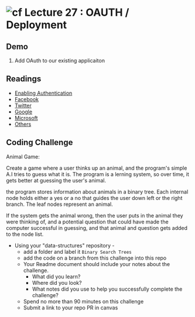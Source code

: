 ![cf](http://i.imgur.com/7v5ASc8.png) Lecture 27 : OAUTH / Deployment
=====================================

## Demo
1. Add OAuth to our existing applicaiton

## Readings
- [Enabling Authentication](https://docs.microsoft.com/en-us/aspnet/core/security/authentication/social/)
- [Facebook](https://docs.microsoft.com/en-us/aspnet/core/security/authentication/social/facebook-logins?tabs=aspnetcore2x)
- [Twitter](https://docs.microsoft.com/en-us/aspnet/core/security/authentication/social/twitter-logins?tabs=aspnetcore2x)
- [Google](https://docs.microsoft.com/en-us/aspnet/core/security/authentication/social/google-logins?tabs=aspnetcore2x)
- [Microsoft](https://docs.microsoft.com/en-us/aspnet/core/security/authentication/social/microsoft-logins?tabs=aspnetcore2x)
- [Others](https://docs.microsoft.com/en-us/aspnet/core/security/authentication/social/other-logins)



## Coding Challenge
Animal Game:

Create a game where a user thinks up an animal, and the program's simple A.I tries to guess
what it is. The program is a lerning system, so over time, it gets better at guessing the user's animal.

the program stores information about animals in a binary tree. Each internal node holds either a yes or a no that guides 
the user down left or the right branch. The leaf nodes represent an animal.

If the system gets the animal wrong, then the user puts in the animal they were thinking of, and a potential question that could have 
made the computer successful in guessing, and that animal and question gets added to the node list.

- Using your "data-structures" repository -
  - add a folder and label it `Binary Search Trees`
  - add the code on a branch from this challenge into this repo
  - Your Readme document should include your notes about the challenge.
	- What did you learn?
	- Where did you look?
	- What notes did you use to help you successfully complete the challenge?
  - Spend no more than 90 minutes on this challenge
  - Submit a link to your repo PR in canvas
